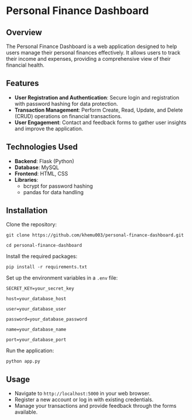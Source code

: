 # Personal Finance Dashboard

## Overview
The Personal Finance Dashboard is a web application designed to help users manage their personal finances effectively. It allows users to track their income and expenses, providing a comprehensive view of their financial health.

## Features
- **User  Registration and Authentication**: Secure login and registration with password hashing for data protection.
- **Transaction Management**: Perform Create, Read, Update, and Delete (CRUD) operations on financial transactions.
- **User  Engagement**: Contact and feedback forms to gather user insights and improve the application.

## Technologies Used
- **Backend**: Flask (Python)
- **Database**: MySQL
- **Frontend**: HTML, CSS
- **Libraries**: 
  - bcrypt for password hashing
  - pandas for data handling

## Installation
Clone the repository:

    git clone https://github.com/khemu003/personal-finance-dashboard.git

    cd personal-finance-dashboard

Install the required packages:

    pip install -r requirements.txt

Set up the environment variables in a `.env` file:

    SECRET_KEY=your_secret_key

    host=your_database_host
    
    user=your_database_user
    
    password=your_database_password
    
    name=your_database_name
    
    port=your_database_port
   
Run the application:
    
    python app.py

## Usage
- Navigate to `http://localhost:5000` in your web browser.
- Register a new account or log in with existing credentials.
- Manage your transactions and provide feedback through the forms available.
